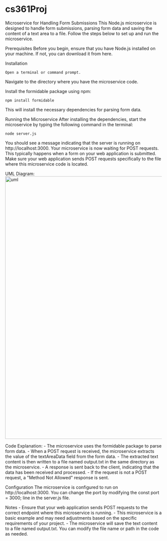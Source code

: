# cs361Proj

Microservice for Handling Form Submissions
This Node.js microservice is designed to handle form submissions, parsing form data and saving the content of a text area to a file. Follow the steps below to set up and run the microservice.

Prerequisites
Before you begin, ensure that you have Node.js installed on your machine. If not, you can download it from here.

Installation
    
    Open a terminal or command prompt.

Navigate to the directory where you have the microservice code.

Install the formidable package using npm:

    npm install formidable
    
This will install the necessary dependencies for parsing form data.

Running the Microservice
After installing the dependencies, start the microservice by typing the following command in the terminal:
    
    node server.js
    
You should see a message indicating that the server is running on http://localhost:3000.
Your microservice is now waiting for POST requests. This typically happens when a form on your web application is submitted. Make sure your web application sends POST requests specifically to the file where this microservice code is located.

UML Diagram: 
<img width="845" alt="uml" src="https://github.com/BruceWYan/cs361Proj/assets/130004329/21ac3958-aee6-484c-af9d-e1ca97c7663b">

Code Explanation:
    - The microservice uses the formidable package to parse form data.
    - When a POST request is received, the microservice extracts the value of the textAreaData field from the form data.
    - The extracted text content is then written to a file named output.txt in the same directory as the microservice.
    - A response is sent back to the client, indicating that the data has been received and processed.
    - If the request is not a POST request, a "Method Not Allowed" response is sent.

Configuration
    The microservice is configured to run on http://localhost:3000. You can change the port by modifying the const port = 3000; line in the server.js file.

Notes
    - Ensure that your web application sends POST requests to the correct endpoint where this microservice is running.
    - This microservice is a basic example and may need adjustments based on the specific requirements of your project.
    - The microservice will save the text content to a file named output.txt. You can modify the file name or path in the code as needed.
